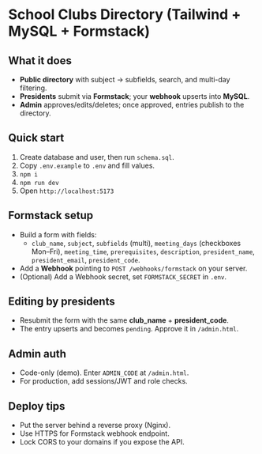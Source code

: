 # School Clubs Directory (Tailwind + MySQL + Formstack)

## What it does
- **Public directory** with subject → subfields, search, and multi-day filtering.
- **Presidents** submit via **Formstack**; your **webhook** upserts into **MySQL**.
- **Admin** approves/edits/deletes; once approved, entries publish to the directory.

## Quick start
1) Create database and user, then run `schema.sql`.
2) Copy `.env.example` to `.env` and fill values.
3) `npm i`
4) `npm run dev`
5) Open `http://localhost:5173`

## Formstack setup
- Build a form with fields:
  - `club_name`, `subject`, `subfields` (multi), `meeting_days` (checkboxes Mon–Fri),
    `meeting_time`, `prerequisites`, `description`,
    `president_name`, `president_email`, `president_code`.
- Add a **Webhook** pointing to `POST /webhooks/formstack` on your server.
- (Optional) Add a Webhook secret, set `FORMSTACK_SECRET` in `.env`.

## Editing by presidents
- Resubmit the form with the same **club_name** + **president_code**.
- The entry upserts and becomes `pending`. Approve it in `/admin.html`.

## Admin auth
- Code-only (demo). Enter `ADMIN_CODE` at `/admin.html`.
- For production, add sessions/JWT and role checks.

## Deploy tips
- Put the server behind a reverse proxy (Nginx).
- Use HTTPS for Formstack webhook endpoint.
- Lock CORS to your domains if you expose the API.

